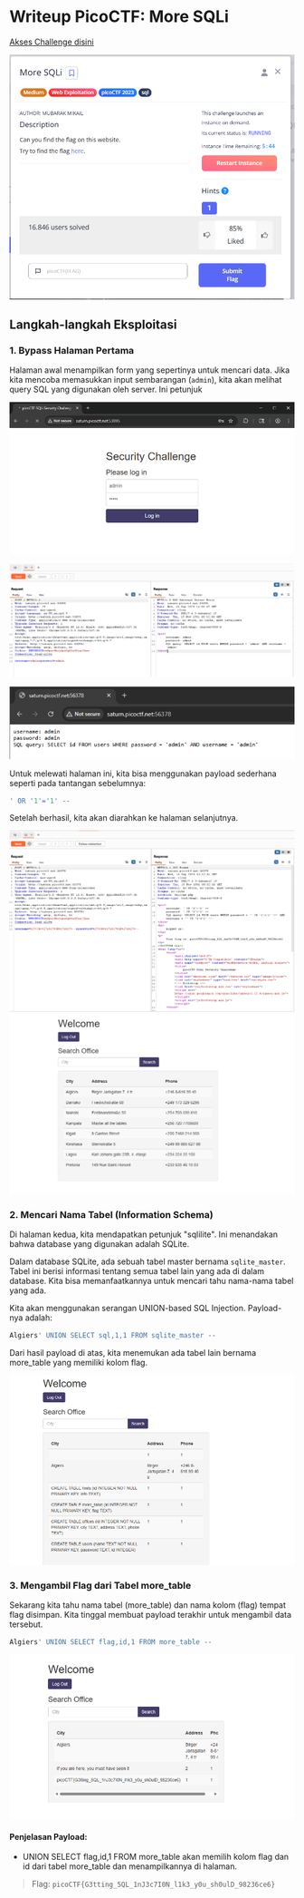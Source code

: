 # Writeup PicoCTF: More SQLi

[Akses Challenge disini](https://play.picoctf.org/practice/challenge/358?page=1&search=sql)

![Image 1](https://github.com/bielnzar/Kelas-KWA-2025/blob/main/week2-injection/mandiri/images/more-sqli/1.png)

## Langkah-langkah Eksploitasi

### 1. Bypass Halaman Pertama

Halaman awal menampilkan form yang sepertinya untuk mencari data. Jika kita mencoba memasukkan input sembarangan (`admin`), kita akan melihat query SQL yang digunakan oleh server. Ini petunjuk

![Image 2](https://github.com/bielnzar/Kelas-KWA-2025/blob/main/week2-injection/mandiri/images/more-sqli/2.png)

![Image 3](https://github.com/bielnzar/Kelas-KWA-2025/blob/main/week2-injection/mandiri/images/more-sqli/3.png)

![Image 4](https://github.com/bielnzar/Kelas-KWA-2025/blob/main/week2-injection/mandiri/images/more-sqli/4.png)

Untuk melewati halaman ini, kita bisa menggunakan payload sederhana seperti pada tantangan sebelumnya:

```sql
' OR '1'='1' --
```

Setelah berhasil, kita akan diarahkan ke halaman selanjutnya.

![Image 5](https://github.com/bielnzar/Kelas-KWA-2025/blob/main/week2-injection/mandiri/images/more-sqli/5.png)
![Image 6](https://github.com/bielnzar/Kelas-KWA-2025/blob/main/week2-injection/mandiri/images/more-sqli/6.png)

### 2. Mencari Nama Tabel (Information Schema)
Di halaman kedua, kita mendapatkan petunjuk "sqlilite". Ini menandakan bahwa database yang digunakan adalah SQLite.

Dalam database SQLite, ada sebuah tabel master bernama `sqlite_master`. Tabel ini berisi informasi tentang semua tabel lain yang ada di dalam database. Kita bisa memanfaatkannya untuk mencari tahu nama-nama tabel yang ada.

Kita akan menggunakan serangan UNION-based SQL Injection. Payload-nya adalah:
```sql
Algiers' UNION SELECT sql,1,1 FROM sqlite_master --
```

Dari hasil payload di atas, kita menemukan ada tabel lain bernama more_table yang memiliki kolom flag.

![Image 7](https://github.com/bielnzar/Kelas-KWA-2025/blob/main/week2-injection/mandiri/images/more-sqli/7.png)

### 3. Mengambil Flag dari Tabel more_table
Sekarang kita tahu nama tabel (more_table) dan nama kolom (flag) tempat flag disimpan. Kita tinggal membuat payload terakhir untuk mengambil data tersebut.
```sql
Algiers' UNION SELECT flag,id,1 FROM more_table --
```

![Image 8](https://github.com/bielnzar/Kelas-KWA-2025/blob/main/week2-injection/mandiri/images/more-sqli/8.png)

#### Penjelasan Payload:
- UNION SELECT flag,id,1 FROM more_table akan memilih kolom flag dan id dari tabel more_table dan menampilkannya di halaman.

> Flag: `picoCTF{G3tting_5QL_1nJ3c7I0N_l1k3_y0u_sh0ulD_98236ce6}`
